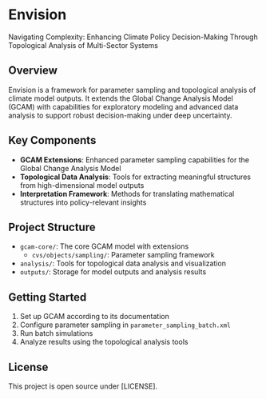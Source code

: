 # Envision

Navigating Complexity: Enhancing Climate Policy Decision-Making Through Topological Analysis of Multi-Sector Systems

## Overview

Envision is a framework for parameter sampling and topological analysis of climate model outputs. It extends the Global Change Analysis Model (GCAM) with capabilities for exploratory modeling and advanced data analysis to support robust decision-making under deep uncertainty.

## Key Components

- **GCAM Extensions**: Enhanced parameter sampling capabilities for the Global Change Analysis Model
- **Topological Data Analysis**: Tools for extracting meaningful structures from high-dimensional model outputs
- **Interpretation Framework**: Methods for translating mathematical structures into policy-relevant insights

## Project Structure

- `gcam-core/`: The core GCAM model with extensions
  - `cvs/objects/sampling/`: Parameter sampling framework
- `analysis/`: Tools for topological data analysis and visualization
- `outputs/`: Storage for model outputs and analysis results

## Getting Started

1. Set up GCAM according to its documentation
2. Configure parameter sampling in `parameter_sampling_batch.xml`
3. Run batch simulations
4. Analyze results using the topological analysis tools

## License

This project is open source under [LICENSE]. 